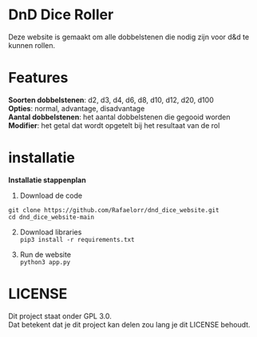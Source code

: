 # DnD Dice Roller #
Deze website is gemaakt om alle dobbelstenen die nodig zijn voor d&d te kunnen rollen.

# Features #
**Soorten dobbelstenen**: d2, d3, d4, d6, d8, d10, d12, d20, d100 <br>
**Opties**: normal, advantage, disadvantage <br>
**Aantal dobbelstenen**: het aantal dobbelstenen die gegooid worden <br>
**Modifier**: het getal dat wordt opgetelt bij het resultaat van de rol

# installatie #

**Installatie stappenplan**
1. Download de code <br>
```
git clone https://github.com/Rafaelorr/dnd_dice_website.git
cd dnd_dice_website-main
```

2. Download libraries <br>
`pip3 install -r requirements.txt`

3. Run de website <br>
`python3 app.py`

# LICENSE #
Dit project staat onder GPL 3.0. <br>
Dat betekent dat je dit project kan delen zou lang je dit LICENSE behoudt.